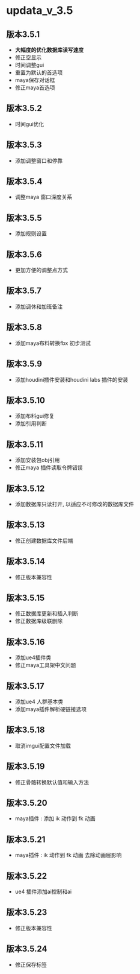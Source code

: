 # updata_v_3.5

## 版本3.5.1

- **大幅度的优化数据库读写速度**
- 修正空显示
- 时间调整gui
- 重置为默认的首选项
- maya保存对话框
- 修正maya首选项

## 版本3.5.2

- 时间gui优化

## 版本3.5.3

- 添加调整窗口和停靠

## 版本3.5.4

- 调整maya 窗口深度关系

## 版本3.5.5

- 添加规则设置

## 版本3.5.6

- 更加方便的调整点方式

## 版本3.5.7

- 添加调休和加班备注

## 版本3.5.8

- 添加maya布料转换fbx 初步测试

## 版本3.5.9

- 添加houdini插件安装和houdini labs 插件的安装

## 版本3.5.10

- 添加布料gui修复
- 添加引用判断

## 版本3.5.11

- 添加安装包obj引用
- 修正maya 插件读取令牌错误

## 版本3.5.12

- 添加数据库只读打开, 以适应不可修改的数据库文件

## 版本3.5.13

- 修正创建数据库文件后端

## 版本3.5.14

- 修正版本兼容性

## 版本3.5.15

- 修正数据库更新和插入判断
- 修正数据库级联删除

## 版本3.5.16

- 添加ue4插件类
- 修正maya工具架中文问题

## 版本3.5.17

- 添加ue4 人群基本类
- 添加maya插件解析硬链接选项

## 版本3.5.18

- 取消imgui配置文件加载

## 版本3.5.19

- 修正骨骼转换默认值和输入方法

## 版本3.5.20

- maya插件 : 添加 ik 动作到 fk 动画

## 版本3.5.21

- maya插件 : ik 动作到 fk 动画 去除动画层影响

## 版本3.5.22

- ue4 插件添加ai控制和ai

## 版本3.5.23

- 修正版本兼容性

## 版本3.5.24

- 修正保存标签
